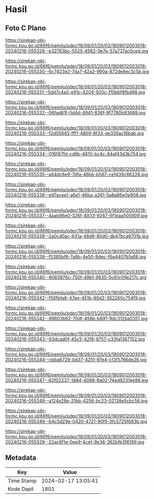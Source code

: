 # Hasil

## Foto C Plano

https://sirekap-obj-formc.kpu.go.id/66f6/pemilu/pdpr/18/09/01/20/03/1809012003018-20240216-055328--e32763bc-5525-4562-9e7e-57a737ac0ced.jpg

https://sirekap-obj-formc.kpu.go.id/66f6/pemilu/pdpr/18/09/01/20/03/1809012003018-20240216-055330--6c7423e2-7da7-42a2-990a-872de8ec3c5b.jpg

https://sirekap-obj-formc.kpu.go.id/66f6/pemilu/pdpr/18/09/01/20/03/1809012003018-20240216-055331--5dd7c4a0-e91c-4204-920c-f10bbf8fbd98.jpg

https://sirekap-obj-formc.kpu.go.id/66f6/pemilu/pdpr/18/09/01/20/03/1809012003018-20240216-055332--06fad61f-0d4d-4941-836f-9f7780b93688.jpg

https://sirekap-obj-formc.kpu.go.id/66f6/pemilu/pdpr/18/09/01/20/03/1809012003018-20240216-055333--f2d05645-fff1-4809-8f33-de330ac16bab.jpg

https://sirekap-obj-formc.kpu.go.id/66f6/pemilu/pdpr/18/09/01/20/03/1809012003018-20240216-055334--016f87fd-cd8b-4810-bc4c-84af43d3b754.jpg

https://sirekap-obj-formc.kpu.go.id/66f6/pemilu/pdpr/18/09/01/20/03/1809012003018-20240216-055335--a64dc6e9-7dfa-46bb-b567-ce1439c66228.jpg

https://sirekap-obj-formc.kpu.go.id/66f6/pemilu/pdpr/18/09/01/20/03/1809012003018-20240216-055336--e97acee1-a6e1-46ba-a261-5a8a66e0e908.jpg

https://sirekap-obj-formc.kpu.go.id/66f6/pemilu/pdpr/18/09/01/20/03/1809012003018-20240216-055337--4aab96e0-326f-4933-9267-6f1eaa505909.jpg

https://sirekap-obj-formc.kpu.go.id/66f6/pemilu/pdpr/18/09/01/20/03/1809012003018-20240216-055338--2a0cd0ac-631a-48d6-80d0-db47bca6701b.jpg

https://sirekap-obj-formc.kpu.go.id/66f6/pemilu/pdpr/18/09/01/20/03/1809012003018-20240216-055339--f5385bf8-7a8b-4e50-8dec-f6e4407b1a88.jpg

https://sirekap-obj-formc.kpu.go.id/66f6/pemilu/pdpr/18/09/01/20/03/1809012003018-20240216-055340--6063976c-750f-49b1-9835-0c61c09e217c.jpg

https://sirekap-obj-formc.kpu.go.id/66f6/pemilu/pdpr/18/09/01/20/03/1809012003018-20240216-055342--f50fbfa6-47ee-451b-80d2-362260c754f9.jpg

https://sirekap-obj-formc.kpu.go.id/66f6/pemilu/pdpr/18/09/01/20/03/1809012003018-20240216-055342--89803b62-70df-458b-b891-9dc312ba0351.jpg

https://sirekap-obj-formc.kpu.go.id/66f6/pemilu/pdpr/18/09/01/20/03/1809012003018-20240216-055343--93dcad0f-45c5-42f8-9757-c33fa1367152.jpg

https://sirekap-obj-formc.kpu.go.id/66f6/pemilu/pdpr/18/09/01/20/03/1809012003018-20240216-055344--cbba6729-bd37-425f-97e4-cf3f5766de26.jpg

https://sirekap-obj-formc.kpu.go.id/66f6/pemilu/pdpr/18/09/01/20/03/1809012003018-20240216-055347--62f02237-1484-4068-8a02-74ed9231ee86.jpg

https://sirekap-obj-formc.kpu.go.id/66f6/pemilu/pdpr/18/09/01/20/03/1809012003018-20240216-055348--a124e28e-21bb-4256-bc23-02138e5cbc56.jpg

https://sirekap-obj-formc.kpu.go.id/66f6/pemilu/pdpr/18/09/01/20/03/1809012003018-20240216-055349--b4c5d29e-0420-4721-90f5-3fc5725f683b.jpg

https://sirekap-obj-formc.kpu.go.id/66f6/pemilu/pdpr/18/09/01/20/03/1809012003018-20240216-055329--22ac6f1e-0ee9-4cef-9e36-362bfb3f6199.jpg


## Metadata

| Key        | Value               |
| ---------- | ------------------- |
| Time Stamp | 2024-02-17 13:05:41 |
| Kode Dapil | 1801                |



